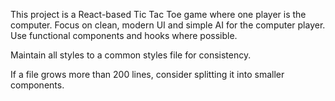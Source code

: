 <!-- Use this file to provide workspace-specific custom instructions to Copilot. For more details, visit https://code.visualstudio.com/docs/copilot/copilot-customization#_use-a-githubcopilotinstructionsmd-file -->

This project is a React-based Tic Tac Toe game where one player is the computer.
Focus on clean, modern UI and simple AI for the computer player.
Use functional components and hooks where possible.

Maintain all styles to a common styles file for consistency.

If a file grows more than 200 lines, consider splitting it into smaller components.
